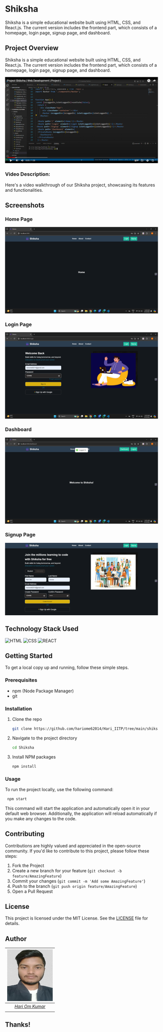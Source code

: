 # Shiksha

Shiksha is a simple educational website built using HTML, CSS, and React.js. The current version includes the frontend part, which consists of a homepage, login page, signup page, and dashboard.



## Project Overview

Shiksha is a simple educational website built using HTML, CSS, and React.js. The current version includes the frontend part, which consists of a homepage, login page, signup page, and dashboard.

[![Watch the video](https://github.com/hariome62014/Hari_IITP/blob/main/shiksha/src/assets/Screenshot%202024-05-19%20133859.png)](https://youtu.be/vbbDUOP3uCc?si=-ZnQZ3EfQR7Qdkhc)

### Video Description:
Here's a video walkthrough of our Shiksha project, showcasing its features and functionalities.



## Screenshots
### Home Page
![Home Page](https://github.com/hariome62014/Hari_IITP/blob/main/shiksha/src/assets/Screenshot%202024-05-19%20114947.png)

### Login Page
![Login Page](https://github.com/hariome62014/Hari_IITP/blob/main/shiksha/src/assets/Screenshot%202024-05-19%20115046.png)

### Dashboard
![Dashboard](https://github.com/hariome62014/Hari_IITP/blob/main/shiksha/src/assets/Screenshot%202024-05-19%20115135.png)
### Signup Page
![Dashboard](https://github.com/hariome62014/Hari_IITP/blob/main/shiksha/src/assets/Screenshot%202024-05-19%20123407.png)

## Technology Stack Used

![HTML](https://img.shields.io/badge/frontend-html-orange.svg?logo=html5&style=flat-square) 
![CSS](https://img.shields.io/badge/frontend-css-yellowgreen.svg?logo=css3&style=flat-square)
![REACT](https://img.shields.io/badge/frontend-js-ff69b4.svg?logo=react&style=flat-square)

## Getting Started

To get a local copy up and running, follow these simple steps.

### Prerequisites

- npm (Node Package Manager)
- git

### Installation

1. Clone the repo
    ```sh
    git clone https://github.com/hariome62014/Hari_IITP/tree/main/shiksha
    ```
2. Navigate to the project directory
    ```sh
    cd Shiksha
    ```
3. Install NPM packages
    ```sh
    npm install
    ```
### Usage

To run the project locally, use the following command:
   ```sh
    npm start
   ```


This command will start the application and automatically open it in your default web browser. Additionally, the application will reload automatically if you make any changes to the code.

## Contributing

Contributions are highly valued and appreciated in the open-source community. If you'd like to contribute to this project, please follow these steps:

1. Fork the Project
2. Create a new branch for your feature (`git checkout -b feature/AmazingFeature`)
3. Commit your changes (`git commit -m 'Add some AmazingFeature'`)
4. Push to the branch (`git push origin feature/AmazingFeature`)
5. Open a Pull Request

## License

This project is licensed under the MIT License. See the [LICENSE](LICENSE) file for details.

## Author

|                                                                                         <a><img src="https://github.com/hariome62014/Hari_IITP/blob/main/shiksha/src/assets/Profile-Photo2-removebg-preview.jpg" width="150px " height="170px" /></a>                                                                                         |
| :------------------------------------------------------------------------------------------------------------------------------------------------------------------------------------------------------------------------------------------------------------------------------------------------------------------------------------------: |
|                                                                                                                                        *[Hari Om Kumar](https://)*                                                                                                                                        |
|  |


## Thanks!    

